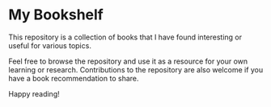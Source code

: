 # My Bookshelf

This repository is a collection of books that I have found interesting or useful for various topics.

Feel free to browse the repository and use it as a resource for your own learning or research. Contributions to the repository are also welcome if you have a book recommendation to share.

Happy reading!
